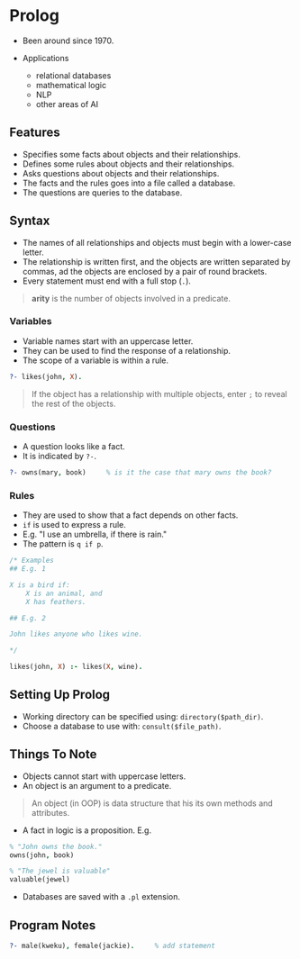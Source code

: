 # Prolog

- Been around since 1970.
- Applications

    - relational databases
    - mathematical logic
    - NLP
    - other areas of AI

## Features

- Specifies some facts about objects and their relationships.
- Defines some rules about objects and their relationships.
- Asks questions about objects and their relationships.
- The facts and the rules goes into a file called a database.
- The questions are queries to the database.

## Syntax

- The names of all relationships and objects must begin with a lower-case letter.
- The relationship is written first, and the objects are written separated by commas, ad the objects are enclosed by a pair of round brackets.
- Every statement must end with a full stop (`.`).

> **arity** is the number of objects involved in a predicate.

### Variables

- Variable names start with an uppercase letter.
- They can be used to find the response of a relationship.
- The scope of a variable is within a rule.

```prolog
?- likes(john, X).
```

> If the object has a relationship with multiple objects, enter `;` to reveal the rest of the objects.

### Questions

- A question looks like a fact.
- It is indicated by `?-`.

```prolog
?- owns(mary, book)     % is it the case that mary owns the book?
```

### Rules

- They are used to show that a fact depends on other facts.
- `if` is used to express a rule.
- E.g. "I use an umbrella, if there is rain."
- The pattern is `q if p`.

```prolog
/* Examples
## E.g. 1

X is a bird if:
    X is an animal, and
    X has feathers.

## E.g. 2

John likes anyone who likes wine.

*/

likes(john, X) :- likes(X, wine).
```

## Setting Up Prolog

- Working directory can be specified using: `directory($path_dir)`.
- Choose a database to use with: `consult($file_path)`.

## Things To Note

- Objects cannot start with uppercase letters.
- An object is an argument to a predicate.

> An object (in OOP) is data structure that his its own methods and attributes.

- A fact in logic is a proposition. E.g.

```prolog
% "John owns the book."
owns(john, book)

% "The jewel is valuable"
valuable(jewel)
```

- Databases are saved with a `.pl` extension.


## Program Notes

```prolog
?- male(kweku), female(jackie).     % add statement

```
